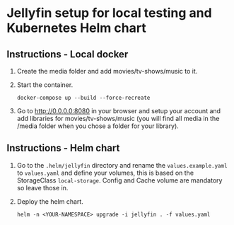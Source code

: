 # Jellyfin setup for local testing and Kubernetes Helm chart

## Instructions - Local docker

1. Create the media folder and add movies/tv-shows/music to it.
2. Start the container.

    ```docker-compose up --build --force-recreate```
3. Go to http://0.0.0.0:8080 in your browser and setup your account and add libraries for movies/tv-shows/music (you will find all media in the /media folder when you chose a folder for your library).

## Instructions - Helm chart


1. Go to the `.helm/jellyfin` directory and rename the `values.example.yaml` to `values.yaml` and define your volumes, this is based on the StorageClass `local-storage`. Config and Cache volume are mandatory so leave those in.

2. Deploy the helm chart.

    ```helm -n <YOUR-NAMESPACE> upgrade -i jellyfin . -f values.yaml```
